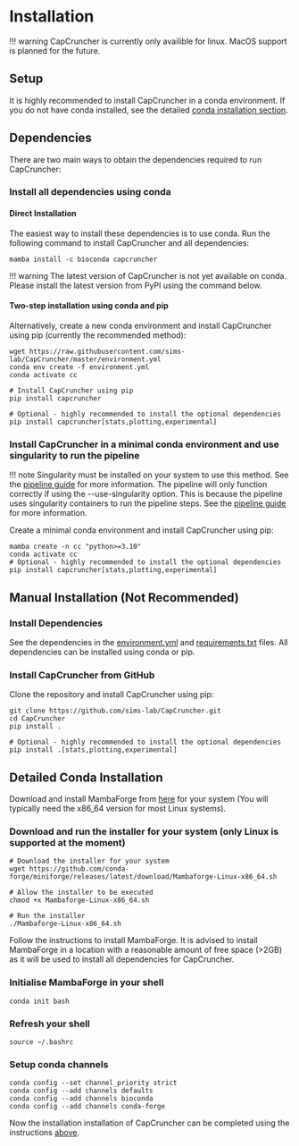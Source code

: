# Installation

!!! warning
    CapCruncher is currently only availible for linux. MacOS support is planned for the future.

## Setup

It is highly recommended to install CapCruncher in a conda environment. If you do not have conda installed, see the detailed [conda installation section](#detailed-conda-installation).

## Dependencies

There are two main ways to obtain the dependencies required to run CapCruncher:

### Install all dependencies using conda

#### Direct Installation

The easiest way to install these dependencies is to use conda. Run the following command to install CapCruncher and all dependencies:

```{bash}
mamba install -c bioconda capcruncher
```

!!! warning
    The latest version of CapCruncher is not yet available on conda. Please install the latest version from PyPI using the command below.


#### Two-step installation using conda and pip

Alternatively, create a new conda environment and install CapCruncher using pip (currently the recommended method):


```{bash}
wget https://raw.githubusercontent.com/sims-lab/CapCruncher/master/environment.yml
conda env create -f environment.yml
conda activate cc

# Install CapCruncher using pip
pip install capcruncher

# Optional - highly recommended to install the optional dependencies
pip install capcruncher[stats,plotting,experimental]
```

### Install CapCruncher in a minimal conda environment and use singularity to run the pipeline

!!! note
    Singularity must be installed on your system to use this method. See the [pipeline guide](pipeline.md) for more information. The pipeline will only function correctly if using the --use-singularity option. This is because the pipeline uses singularity containers to run the pipeline steps. See the [pipeline guide](pipeline.md) for more information.


Create a minimal conda environment and install CapCruncher using pip:

```{bash}
mamba create -n cc "python>=3.10"
conda activate cc
# Optional - highly recommended to install the optional dependencies
pip install capcruncher[stats,plotting,experimental]
```


## Manual Installation (Not Recommended)

### Install Dependencies

See the dependencies in the [environment.yml](https://raw.githubusercontent.com/sims-lab/CapCruncher/master/environment.yml) and [requirements.txt](https://raw.githubusercontent.com/sims-lab/CapCruncher/master/requirements.txt) files. All dependencies can be installed using conda or pip.

### Install CapCruncher from GitHub

Clone the repository and install CapCruncher using pip:

```{bash}
git clone https://github.com/sims-lab/CapCruncher.git
cd CapCruncher
pip install .

# Optional - highly recommended to install the optional dependencies
pip install .[stats,plotting,experimental]
```


## Detailed Conda Installation

Download and install MambaForge from [here](https://github.com/conda-forge/miniforge#mambaforge) for your system (You will typically need the x86_64 version for most Linux systems).

### Download and run the installer for your system (only Linux is supported at the moment)

```{bash}
# Download the installer for your system
wget https://github.com/conda-forge/miniforge/releases/latest/download/Mambaforge-Linux-x86_64.sh

# Allow the installer to be executed
chmod +x Mambaforge-Linux-x86_64.sh

# Run the installer
./Mambaforge-Linux-x86_64.sh
```

Follow the instructions to install MambaForge. It is advised to install MambaForge in a location with a reasonable amount of free space (>2GB) as it will be used to install all dependencies for CapCruncher.

### Initialise MambaForge in your shell

```{bash}
conda init bash
```

### Refresh your shell

```{bash}
source ~/.bashrc
```


### Setup conda channels

```{bash}
conda config --set channel_priority strict
conda config --add channels defaults
conda config --add channels bioconda
conda config --add channels conda-forge
```

Now the installation installation of CapCruncher can be completed using the instructions [above](#dependencies).
